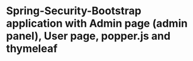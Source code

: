 # Spring-Security-Bootstrap application with Admin page (admin panel), User page, popper.js and thymeleaf
